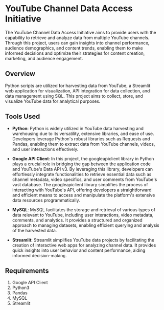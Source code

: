 # YouTube Channel Data Access Initiative

The YouTube Channel Data Access Initiative aims to provide users with the capability to retrieve and analyze data from multiple YouTube channels. Through this project, users can gain insights into channel performance, audience demographics, and content trends, enabling them to make informed decisions and optimize their strategies for content creation, marketing, and audience engagement.

## Overview

Python scripts are utilized for harvesting data from YouTube, a Streamlit web application for visualization, API integration for data collection, and data management using SQL. This project aims to collect, store, and visualize YouTube data for analytical purposes.

## Tools Used

- **Python**:
  Python is widely utilized in YouTube data harvesting and warehousing due to its versatility, extensive libraries, and ease of use. Developers leverage Python's robust libraries such as Requests and Pandas, enabling them to extract data from YouTube channels, videos, and user interactions effectively.

- **Google API Client**:
  In this project, the googleapiclient library in Python plays a crucial role in bridging the gap between the application code and YouTube's Data API v3. By leveraging this library, developers can effortlessly integrate functionalities to retrieve essential data such as channel metadata, video specifics, and user comments from YouTube's vast database. The googleapiclient library simplifies the process of interacting with YouTube's API, offering developers a straightforward and efficient means to access and manipulate the platform's extensive data resources programmatically.

- **MySQL**:
  MySQL facilitates the storage and retrieval of various types of data relevant to YouTube, including user interactions, video metadata, comments, and analytics. It provides a structured and organized approach to managing datasets, enabling efficient querying and analysis of the harvested data.

- **Streamlit**:
  Streamlit simplifies YouTube data projects by facilitating the creation of interactive web apps for analyzing channel data. It provides quick insights into user behavior and content performance, aiding informed decision-making.

## Requirements

1. Google API Client
2. Python3
3. Pandas
4. MySQL
5. Streamlit
